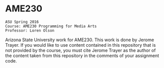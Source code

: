 # AME230
	ASU Spring 2016
	Course: AME230 Programming for Media Arts
	Professor: Loren Olson

Arizona State University work for AME230. This work is done by Jerome Trayer.
If you would like to use content contained in this repository that is not provided by the course, you must cite Jerome Trayer as the author of the content taken from this repository in the comments of your assignment code. 



